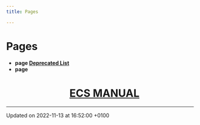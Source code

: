 ```yaml
---
title: Pages

---
```


# Pages




* **page [Deprecated List](Pages/deprecated.md#page-deprecated)** 
* **page [<h1 style="text-align: center">ECS MANUAL</h1>](Pages/)** 



-------------------------------

Updated on 2022-11-13 at 16:52:00 +0100
